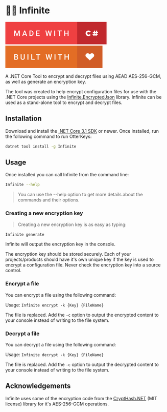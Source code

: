 # :rat::closed_lock_with_key: Infinite

![forthebadge](.github/images/made-with-c-sharp.svg)
![forthebadge](.github/images/built-with-love.svg)

A .NET Core Tool to encrypt and decrypt files using AEAD AES-256-GCM, as well as generate an encryption key.

The tool was created to help encrypt configuration files for use with the .NET Core projects using the [Infinite.EncryptedJson](https://github.com/infinitesoftwaregroup/Infinite.EncryptedJson.git) library. Infinite can be used as a stand-alone tool to encrypt and decrypt files.

## Installation

Download and install the [.NET Core 3.1 SDK](https://www.microsoft.com/net/download)
or newer. Once installed, run the following command to run OtterKeys:

```bash
dotnet tool install -g Infinite
```

## Usage

Once installed you can call Infinite from the command line:

```bash
Infinite --help
```

> You can use the --help option to get more details about the commands and
their options.

### Creating a new encryption key

> Creating a new encryption key is as easy as typing:

```bash
Infinite generate
```

Infinite will output the encryption key in the console.

The encryption key should be stored securely. Each of your projects/products should have it's own unique key if the key is used to encrypt a configuration file. Never check the encryption key into a source control.

### Encrypt a file

You can encrypt a file using the following command:

Usage: `Infinite encrypt -k {Key} {FileName}`

The file is replaced. Add the `-c` option to output the encrypted content to your console instead of writing to the file system.

### Decrypt a file

You can decrypt a file using the following command:

Usage: `Infinite decrypt -k {Key} {FileName}`

The file is replaced. Add the `-c` option to output the decrypted content to your console instead of writing to the file system.

## Acknowledgements

Infinite uses some of the encryption code from the [CryptHash.NET](https://github.com/alecgn/crypthash-net/) (MIT license) library for it's AES-256-GCM operations.
